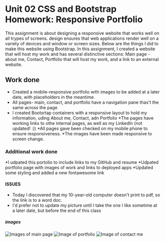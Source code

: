 # Unit 02 CSS and Bootstrap Homework: Responsive Portfolio

This assignment is about designing a responsive website that works well on all trypes of screens.  design ensures that web applications render well on a variety of devices and window or screen sizes. Below are the things I did to make this website using Bootstrap. In this assignment, I created a website that will host my work and has several distinctive sections: Main page - about me, Contact, Portfolio that will host my work, and a link to an external website.

## Work done
* Created a mobile-responsive portfolio with images to be added at a later date, with placeholders in the meantime.
* All pages- main, contact, and portfolio have a navigation pane thas't the same across the page
* I created Bootsrtap containers with a responsive layout to hold my information, uding About me, Contact, adn Portfolio
*The pages have working links to othe internal pages, as well as my LinkedIn (not updated! :))
*All pages gave been checked on my mobile phone to ensure responsiveness.
*The images have been made responsive to screen change.

### Additional work done
*I udpated this portolio to include links to my GitHub and resume
*Udpated portfolio page with images of work and links to deployed apps
*Updated some styling and added a new fontawesome link

#### ISSUES 
* Today I discovered that my 10-year-old computer doesn't print to pdf, so the link is to a word doc. 
* I'd prefer not to update my picture until I take the one I like sometime at a later date, but before the end of this class

##### images
![Images of main page](./assets.pic1.png)
![Image of portfolio](./assets.pic2.png)
![Image of contact me](./assets.pic3.png)



